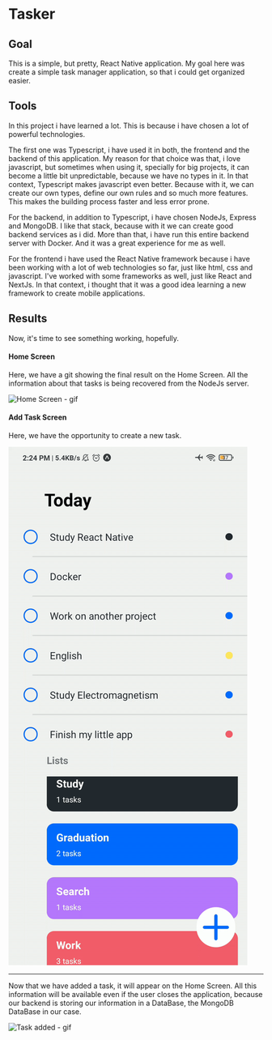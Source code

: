 # Tasker

## Goal 
This is a simple, but pretty, React Native application. My goal here was create a simple
task manager application, so that i could get organized easier. 

## Tools
In this project i have learned a lot. This is because i have chosen a lot of powerful technologies. 

The first one was Typescript, i have used it in both, the frontend and the backend of this application. 
My reason for that choice was that, i love javascript, but sometimes when using it, specially for big projects, 
it can become a little bit unpredictable, because we have no types in it. In that context, Typescript makes javascript
even better. Because with it, we can create our own types, define our own rules and so much more features. This makes 
the building process faster and less error prone. 

For the backend, in addition to Typescript, i have chosen NodeJs, Express and MongoDB. I like that stack, 
because with it we can create good backend services as i did. More than that, i have run this entire backend server 
with Docker. And it was a great experience for me as well.

For the frontend i have used the React Native framework because i have been working with a lot of web technologies so far,
just like html, css and javascript. I've worked with some frameworks as well, just like React and NextJs. 
In that context, i thought that it was a good idea learning a new framework to create mobile applications.


## Results
Now, it's time to see something working, hopefully.

#### Home Screen
Here, we have a git showing the final result on the Home Screen. All the information about that tasks is being 
recovered from the NodeJs server.

![Home Screen - gif](https://github.com/KPMGE/Tasker/blob/main/assets/home.gif)


#### Add Task Screen
Here, we have the opportunity to create a new task.

![Add task - gif](https://github.com/KPMGE/Tasker/blob/main/assets/task-added.gif)

<hr>

Now that we have added a task, it will appear on the Home Screen. All this information will be available even 
if the user closes the application, because our backend is storing our information in a DataBase, the MongoDB DataBase in our case.


![Task added - gif](https://github.com/KPMGE/Tasker/blob/main/assets/add-task.gif)
